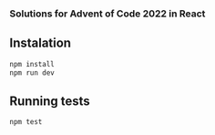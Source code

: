 ### Solutions for Advent of Code 2022 in React

## Instalation

```bash
npm install
npm run dev
```

## Running tests

`npm test`
